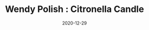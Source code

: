 ---
title: "Wendy Polish : Citronella Candle"
date: 2020-12-29
id: wendy-polish-citronella-candle
price: 22.00
quantity: 1
image: ./images/image-1.webp
description: "Made with 100% citronella essential oil from Sri Lanka.

Hand poured in 8oz glass vessel, cotton wicks + soy wax. Estimated burn time: 60 hours. When the candle is complete, repurpose the glass for a beverage. Made in LA by Wendy Polish of Le Feu de Leu."
tags: [featured, home]
---